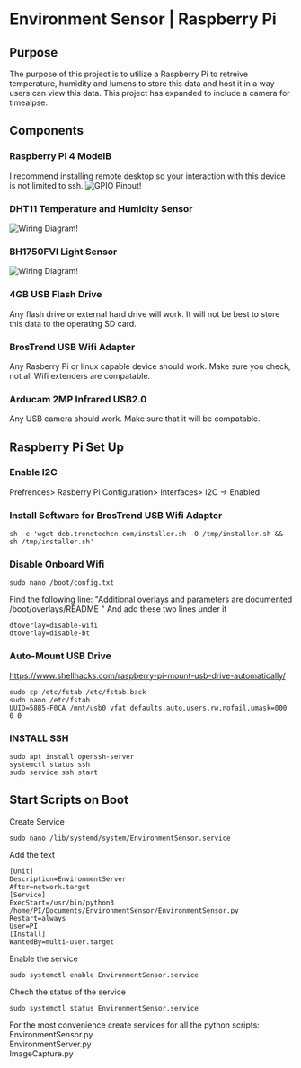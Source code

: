 # Environment Sensor | Raspberry Pi # 

## Purpose ## 
The purpose of this project is to utilize a Raspberry Pi to retreive temperature, humidity and lumens to store this data and host it in a way users can view this data. 
This project has expanded to include a camera for timealpse. 

## Components ## 
### Raspberry Pi 4 ModelB ###
I recommend installing remote desktop so your interaction with this device is not limited to ssh. 
![GPIO Pinout!](https://i.pinimg.com/originals/78/71/2d/78712d34559353e662bbe2c767ce4702.png "GPIO Pinout")
### DHT11 Temperature and Humidity Sensor ### 
![Wiring Diagram!](https://www.thegeekpub.com/wp-content/uploads/2019/05/Using-the-DHT11-Temperature-Sensor-with-the-Raspberry-Pi-DHT11-DHT22-Module-Wiring-Diagram.jpg "Wiring Diagram")
### BH1750FVI Light Sensor ### 
![Wiring Diagram!](https://i1.wp.com/www.pibits.net/wp-content/uploads/2016/09/PI-AND-bh1750_bb.png?resize=500%2C1024 "Wiring Diagram")
### 4GB USB Flash Drive ### 
Any flash drive or external hard drive will work. It will not be best to store this data to the operating SD card. 
### BrosTrend USB Wifi Adapter ###
Any Rasberry Pi or linux capable device should work. Make sure you check, not all Wifi extenders are compatable. 
### Arducam 2MP Infrared USB2.0 ### 
Any USB camera should work. Make sure that it will be compatable. 

## Raspberry Pi Set Up ## 
### Enable I2C ### 
Prefrences> Rasberry Pi Configuration> Interfaces> I2C -> Enabled
### Install Software for BrosTrend USB Wifi Adapter ### 
	sh -c 'wget deb.trendtechcn.com/installer.sh -O /tmp/installer.sh && sh /tmp/installer.sh'
### Disable Onboard Wifi ###
	sudo nano /boot/config.txt
Find the following line:
"Additional overlays and parameters are documented /boot/overlays/README "
And add these two lines under it

	dtoverlay=disable-wifi
	dtoverlay=disable-bt
### Auto-Mount USB Drive ###
https://www.shellhacks.com/raspberry-pi-mount-usb-drive-automatically/

	sudo cp /etc/fstab /etc/fstab.back
	sudo nano /etc/fstab
	UUID=58B5-F0CA /mnt/usb0 vfat defaults,auto,users,rw,nofail,umask=000 0 0
### INSTALL SSH ### 
	sudo apt install openssh-server
	systemctl status ssh
	sudo service ssh start

## Start Scripts on Boot ## 
Create Service

	sudo nano /lib/systemd/system/EnvironmentSensor.service
Add the text

	[Unit]
	Description=EnvironmentServer
	After=network.target
	[Service]
	ExecStart=/usr/bin/python3 /home/PI/Documents/EnvironmentSensor/EnvironmentSensor.py
	Restart=always
	User=PI 
	[Install]
	WantedBy=multi-user.target
Enable the service

	sudo systemctl enable EnvironmentSensor.service
Chech the status of the service

	sudo systemctl status EnvironmentSensor.service

For the most convenience create services for all the python scripts:<br>
EnvironmentSensor.py<br>
EnvironmentServer.py<br>
ImageCapture.py